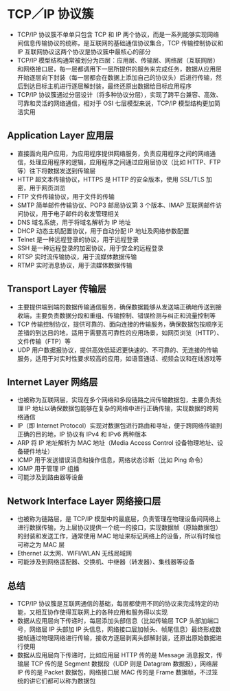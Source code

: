 # TCP／IP 协议簇
- TCP/IP 协议簇不单单只包含 TCP 和 IP 两个协议，而是一系列能够实现网络间信息传输协议的统称，是互联网的基础通信协议集合，TCP 传输控制协议和 IP 互联网协议这两个协议是协议簇中最核心的部分
- TCP/IP 模型结构通常被划分为四层：应用层、传输层、网络层（互联网层）和网络接口层，每一层都调用下一层所提供的服务来完成任务，数据从应用层开始逐层向下封装（每一层都会在数据上添加自己的协议头）后进行传输，然后到达目标主机进行逐层解封装，最终还原出数据给目标应用程序
- TCP/IP 协议簇通过分层设计（将多种协议分层），实现了跨平台兼容、高效、可靠和灵活的网络通信，相对于 OSI 七层模型来说，TCP/IP 模型结构更加简洁实用

## Application Layer 应用层
- 直接面向用户应用，为应用程序提供网络服务，负责应用程序之间的网络通信，处理应用程序的逻辑，应用程序之间通过应用层协议（比如 HTTP、FTP 等）往下将数据发送到传输层
- HTTP 超文本传输协议，HTTPS 是 HTTP 的安全版本，使用 SSL/TLS 加密，用于网页浏览
- FTP 文件传输协议，用于文件的传输
- SMTP 简单邮件传输协议、POP3 邮局协议第 3 个版本、IMAP 互联网邮件访问协议，用于电子邮件的收发管理相关
- DNS 域名系统，用于将域名解析为 IP 地址
- DHCP 动态主机配置协议，用于自动分配 IP 地址及网络参数配置
- Telnet 是一种远程登录的协议，用于远程登录
- SSH 是一种远程登录的加密协议，用于安全的远程登录
- RTSP 实时流传输协议，用于流媒体数据传输
- RTMP 实时消息协议，用于流媒体数据传输

## Transport Layer 传输层
- 主要提供端到端的数据传输通信服务，确保数据能够从发送端正确地传送到接收端，主要负责数据分段和重组、传输控制、错误检测与纠正和流量控制等
- TCP 传输控制协议，提供可靠的、面向连接的传输服务，确保数据包按顺序无差错的到达目的地，适用于需要高可靠性的应用场景，如网页浏览（HTTP）、文件传输（FTP）等
- UDP 用户数据报协议，提供高效低延迟更快速的、不可靠的、无连接的传输服务，适用于对实时性要求较高的应用，如语音通话、视频会议和在线游戏等
 
## Internet Layer 网络层
- 也被称为互联网层，实现在多个网络和多段链路之间传输数据包，主要负责处理 IP 地址以确保数据包能够在复杂的网络中进行正确传输，实现数据的跨网络通信
- IP（即 Internet Protocol）实现对数据包进行路由和寻址，便于跨网络传输到正确的目的地，IP 协议有 IPv4 和 IPv6 两种版本
- ARP 将 IP 地址解析为 MAC 地址（Media Access Control 设备物理地址、设备硬件地址）
- ICMP 用于发送错误消息和操作信息，网络状态诊断（比如 Ping 命令）
- IGMP 用于管理 IP 组播
- 可能涉及到路由器等设备

## Network Interface Layer 网络接口层
- 也被称为链路层，是 TCP/IP 模型中的最底层，负责管理在物理设备间网络上进行数据传输，为上层协议提供一个统一的接口，实现数据帧（原始数据包）的封装和发送工作，通常使用 MAC 地址来标记网络上的设备，所以有时候也可称之为 MAC 层
- Ethernet 以太网、WIFI/WLAN 无线局域网
- 可能涉及到网络适配器、交换机、中继器（转发器）、集线器等设备

## 总结
- TCP/IP 协议簇是互联网通信的基础，每层都使用不同的协议来完成特定的功能，又相互协作使得互联网上的各种应用和服务得以实现
- 数据从应用层向下传递时，每层添加头部信息（比如传输层 TCP 头部加端口号，网络层 IP 头部加 IP 头信息，网络接口层加帧头、帧尾信息）最终形成数据帧通过物理网络进行传输，接收方逐层剥离头部解封装，还原出原始数据进行使用
- 数据从应用层向下传递时，比如应用层 HTTP 传的是 Message 消息报文，传输层 TCP 传的是 Segment 数据段（UDP 则是 Datagram 数据报），网络层 IP 传的是 Packet 数据包，网络接口层 MAC 传的是 Frame 数据帧，不过笼统的讲它们都可以称为数据包

